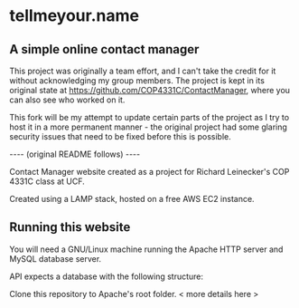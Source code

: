 # tellmeyour.name
## A simple online contact manager

This project was originally a team effort, and I can't take the credit for it without acknowledging my group members. The project is kept in its original state at https://github.com/COP4331C/ContactManager, where you can also see who worked on it.

This fork will be my attempt to update certain parts of the project as I try to host it in a more permanent manner - the original project had some glaring security issues that need to be fixed before this is possible.

---- (original README follows) ----

Contact Manager website created as a project for Richard Leinecker's COP 4331C class at UCF.

Created using a LAMP stack, hosted on a free AWS EC2 instance.

## Running this website
You will need a GNU/Linux machine running the Apache HTTP server and MySQL database server.

API expects a database with the following structure:

Clone this repository to Apache's root folder. < more details here >
